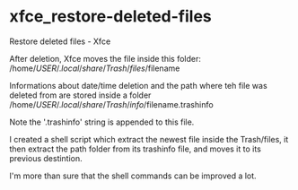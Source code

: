 # xfce_restore-deleted-files
Restore deleted files - Xfce

After deletion, Xfce moves the file inside this folder:
	/home/$USER/.local/share/Trash/files/$filename

Informations about date/time deletion and the path where teh file was deleted from are stored inside a folder
	/home/$USER/.local/share/Trash/info/$filename.trashinfo

Note the '.trashinfo' string is appended to this file.

I created a shell script which extract the newest file inside the Trash/files, it then extract the path folder from its trashinfo file, and moves it to its previous destintion.

I'm more than sure that the shell commands can be improved a lot.
